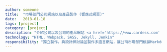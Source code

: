 ```yaml
---
author: someone
title:  "市場部門公司網站以及產品製作 (響應式網頁)"
date:   2018-01-18
tags: [project]
category: [project]
description: "介紹公司以及公司的產品網站 <a href='https://www.cardess.com' target='_blank'>[Cardess Website]</a>"
technology: "HTML, Webpack, SASS, Jekyll, Jenkin"
responsibility: "獨立製作。與設計師討論並製作多語⾔網站，讓公司市場部門根據Markdown的格式來自⼰上傳更新影片及⽂章"
---
```

